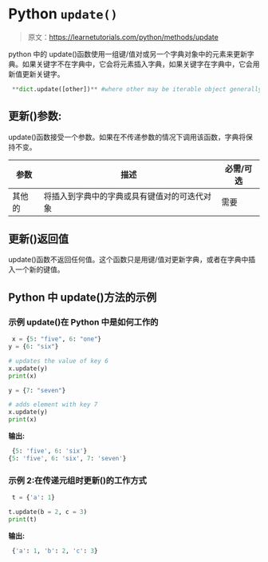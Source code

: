 # Python `update()`

> 原文：<https://learnetutorials.com/python/methods/update>

python 中的 update()函数使用一组键/值对或另一个字典对象中的元素来更新字典。如果关键字不在字典中，它会将元素插入字典，如果关键字在字典中，它会用新值更新关键字。

```py
 **dict.update([other])** #where other may be iterable object generally tuples 

```

## 更新()参数:

update()函数接受一个参数。如果在不传递参数的情况下调用该函数，字典将保持不变。

| 参数 | 描述 | 必需/可选 |
| --- | --- | --- |
| 其他的 | 将插入到字典中的字典或具有键值对的可迭代对象 | 需要 |

## 更新()返回值

update()函数不返回任何值。这个函数只是用键/值对更新字典，或者在字典中插入一个新的键值。

## Python 中 update()方法的示例

### 示例 update()在 Python 中是如何工作的

```py
 x = {5: "five", 6: "one"}
y = {6: "six"}

# updates the value of key 6
x.update(y)
print(x)

y = {7: "seven"}

# adds element with key 7
x.update(y)
print(x) 

```

**输出:**

```py
 {5: 'five', 6: 'six'}
{5: 'five', 6: 'six', 7: 'seven'} 
```

### 示例 2:在传递元组时更新()的工作方式

```py
 t = {'a': 1}

t.update(b = 2, c = 3)
print(t) 

```

**输出:**

```py
 {'a': 1, 'b': 2, 'c': 3} 
```